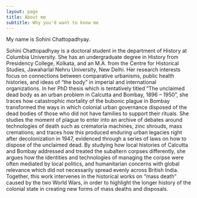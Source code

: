 ```yaml
---
layout: page
title: About me
subtitle: Why you'd want to know me
---
```


My name is Sohini Chattopadhyay. 

Sohini Chattopadhyay is a doctoral student in the department of History at Columbia University. She has an undergraduate degree in History from Presidency College, Kolkata, and an M.A. from the Centre for Historical Studies, Jawaharlal Nehru University, New Delhi. Her research interests focus on connections between comparative urbanisms, public health histories, and ideas of “the body” in imperial and international organizations. In her PhD thesis which is tentatively titled “The unclaimed dead body as an urban problem in Calcutta and Bombay, 1896 – 1950”, she traces how catastrophic mortality of the bubonic plague in Bombay transformed the ways in which colonial urban governance disposed of the dead bodies of those who did not have families to support their rituals. She studies the moment of plague to enter into an archive of debates around technologies of death such as crematoria machines, zinc shrouds, mass cremations; and traces how this produced enduring urban legacies right after decolonization in 1947, evidenced through a series of laws on how to dispose of the unclaimed dead. By studying how local histories of Calcutta and Bombay addressed and treated the subaltern corpses differently, she argues how the identities and technologies of managing the corpse were often mediated by local politics, and humanitarian concerns with global relevance which did not necessarily spread evenly across British India. Together, this work intervenes in the historical works on “mass death” caused by the two World Wars, in order to highlight the longer history of the colonial state in creating new forms of mass deaths and disposals.


